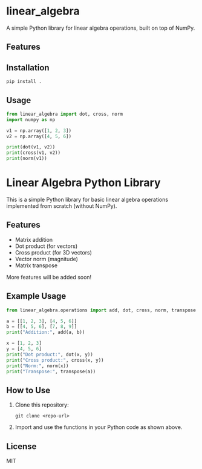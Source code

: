 # linear_algebra

A simple Python library for linear algebra operations, built on top of NumPy.

## Features

## Installation
```
pip install .
```

## Usage
```python
from linear_algebra import dot, cross, norm
import numpy as np

v1 = np.array([1, 2, 3])
v2 = np.array([4, 5, 6])

print(dot(v1, v2))
print(cross(v1, v2))
print(norm(v1))
```
# Linear Algebra Python Library

This is a simple Python library for basic linear algebra operations implemented from scratch (without NumPy).

## Features
- Matrix addition
- Dot product (for vectors)
- Cross product (for 3D vectors)
- Vector norm (magnitude)
- Matrix transpose

More features will be added soon!

## Example Usage
```python
from linear_algebra.operations import add, dot, cross, norm, transpose

a = [[1, 2, 3], [4, 5, 6]]
b = [[4, 5, 6], [7, 8, 9]]
print("Addition:", add(a, b))

x = [1, 2, 3]
y = [4, 5, 6]
print("Dot product:", dot(x, y))
print("Cross product:", cross(x, y))
print("Norm:", norm(x))
print("Transpose:", transpose(a))
```

## How to Use
1. Clone this repository:
   ```
   git clone <repo-url>
   ```
2. Import and use the functions in your Python code as shown above.

## License
MIT
